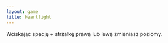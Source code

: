 ```yaml
---
layout: game
title: Heartlight
---
```


Wciskając spację + strzałkę prawą lub lewą zmieniasz poziomy.
